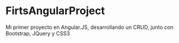 FirtsAngularProject
===================

Mi primer proyecto en Angular.JS, desarrollando un CRUD, junto con Bootstrap, JQuery y CSS3
